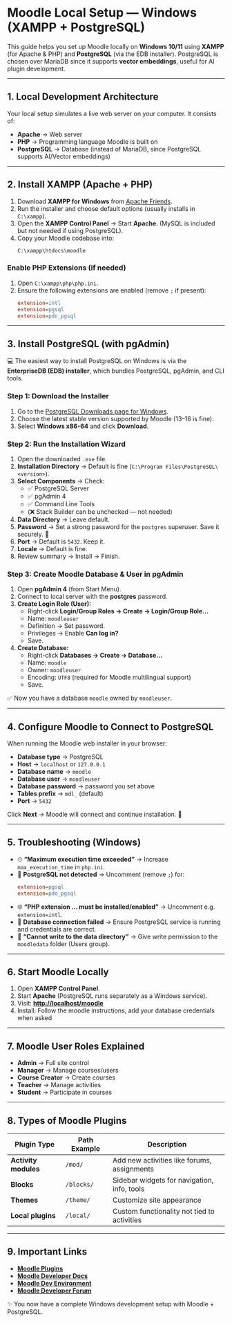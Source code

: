 # Moodle Local Setup — Windows (XAMPP + PostgreSQL)

This guide helps you set up Moodle locally on **Windows 10/11** using **XAMPP** (for Apache & PHP) and **PostgreSQL** (via the EDB installer). PostgreSQL is chosen over MariaDB since it supports **vector embeddings**, useful for AI plugin development.

---

## 1. Local Development Architecture

Your local setup simulates a live web server on your computer. It consists of:

- **Apache** → Web server  
- **PHP** → Programming language Moodle is built on  
- **PostgreSQL** → Database (instead of MariaDB, since PostgreSQL supports AI/Vector embeddings)  

---

## 2. Install XAMPP (Apache + PHP)

1. Download **XAMPP for Windows** from [Apache Friends](https://www.apachefriends.org/).  
2. Run the installer and choose default options (usually installs in `C:\xampp`).  
3. Open the **XAMPP Control Panel** → Start **Apache**. (MySQL is included but not needed if using PostgreSQL).  
4. Copy your Moodle codebase into:  
   ```
   C:\xampp\htdocs\moodle
   ```

### Enable PHP Extensions (if needed)

1. Open `C:\xampp\php\php.ini`.  
2. Ensure the following extensions are enabled (remove `;` if present):  
   ```ini
   extension=intl
   extension=pgsql
   extension=pdo_pgsql
   ```

---

## 3. Install PostgreSQL (with pgAdmin)

💻 The easiest way to install PostgreSQL on Windows is via the **EnterpriseDB (EDB) installer**, which bundles PostgreSQL, pgAdmin, and CLI tools.  

### Step 1: Download the Installer
1. Go to the [PostgreSQL Downloads page for Windows](https://www.postgresql.org/download/windows/).  
2. Choose the latest stable version supported by Moodle (13–16 is fine).  
3. Select **Windows x86-64** and click **Download**.  

### Step 2: Run the Installation Wizard
1. Open the downloaded `.exe` file.  
2. **Installation Directory** → Default is fine (`C:\Program Files\PostgreSQL\<version>`).  
3. **Select Components** → Check:
   - ✅ PostgreSQL Server  
   - ✅ pgAdmin 4  
   - ✅ Command Line Tools  
   - (❌ Stack Builder can be unchecked — not needed)  
4. **Data Directory** → Leave default.  
5. **Password** → Set a strong password for the `postgres` superuser. Save it securely. 🔑  
6. **Port** → Default is `5432`. Keep it.  
7. **Locale** → Default is fine.  
8. Review summary → Install → Finish.  

### Step 3: Create Moodle Database & User in pgAdmin
1. Open **pgAdmin 4** (from Start Menu).  
2. Connect to local server with the **postgres** password.  
3. **Create Login Role (User):**  
   - Right-click **Login/Group Roles → Create → Login/Group Role…**  
   - Name: `moodleuser`  
   - Definition → Set password.  
   - Privileges → Enable **Can log in?**  
   - Save.  
4. **Create Database:**  
   - Right-click **Databases → Create → Database…**  
   - Name: `moodle`  
   - Owner: `moodleuser`  
   - Encoding: `UTF8` (required for Moodle multilingual support)  
   - Save.  

✅ Now you have a database `moodle` owned by `moodleuser`.  

---

## 4. Configure Moodle to Connect to PostgreSQL

When running the Moodle web installer in your browser:

- **Database type** → PostgreSQL  
- **Host** → `localhost` or `127.0.0.1`  
- **Database name** → `moodle`  
- **Database user** → `moodleuser`  
- **Database password** → password you set above  
- **Tables prefix** → `mdl_` (default)  
- **Port** → `5432`  

Click **Next** → Moodle will connect and continue installation. 🎉  

---

## 5. Troubleshooting (Windows)

- ⏱ **“Maximum execution time exceeded”** → Increase `max_execution_time` in `php.ini`.  
- 🐘 **PostgreSQL not detected** → Uncomment (remove `;`) for:  
  ```ini
  extension=pgsql
  extension=pdo_pgsql
  ```  
- 🌐 **“PHP extension ... must be installed/enabled”** → Uncomment e.g. `extension=intl`.  
- 🔗 **Database connection failed** → Ensure PostgreSQL service is running and credentials are correct.  
- 📂 **“Cannot write to the data directory”** → Give write permission to the `moodledata` folder (Users group).  

---

## 6. Start Moodle Locally

1. Open **XAMPP Control Panel**.  
2. Start **Apache** (PostgreSQL runs separately as a Windows service).  
3. Visit: **[http://localhost/moodle](http://localhost/moodle)**  
4. Install: Follow the moodle instructions, add your database credentials when asked

---

## 7. Moodle User Roles Explained

- **Admin** → Full site control  
- **Manager** → Manage courses/users  
- **Course Creator** → Create courses  
- **Teacher** → Manage activities  
- **Student** → Participate in courses  

---

## 8. Types of Moodle Plugins

| Plugin Type       | Path Example  | Description |
|-------------------|--------------|-------------|
| **Activity modules** | `/mod/`    | Add new activities like forums, assignments |
| **Blocks**          | `/blocks/` | Sidebar widgets for navigation, info, tools |
| **Themes**          | `/theme/`  | Customize site appearance |
| **Local plugins**   | `/local/`  | Custom functionality not tied to activities |

---

## 9. Important Links
- **[Moodle Plugins](https://moodle.org/plugins/)**
- **[Moodle Developer Docs](https://moodle.org/dev/)**
- **[Moodle Dev Environment](https://moodledev.io/)**
- **[Moodle Developer Forum](https://moodle.org/mod/forum/view.php?id=50)**

✨ You now have a complete Windows development setup with Moodle + PostgreSQL.  
